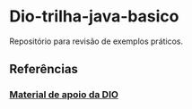 # Dio-trilha-java-basico
Repositório para revisão de exemplos práticos. 



## Referências

### [Material de apoio da DIO](https://glysns.gitbook.io/java-basico/sintaxe/variaveis)
